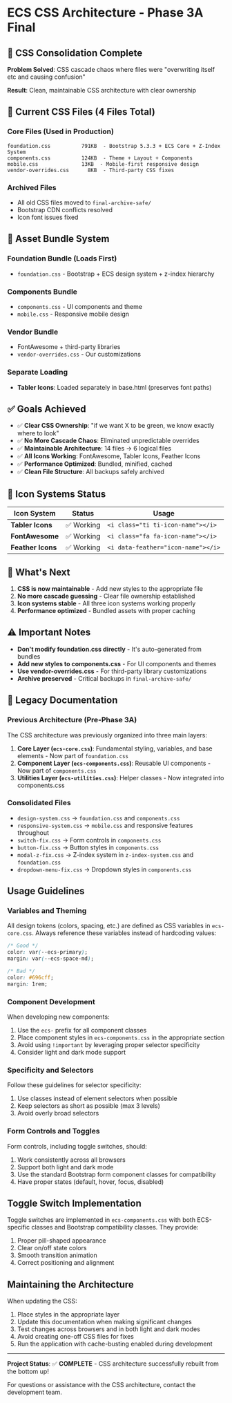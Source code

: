 # ECS CSS Architecture - Phase 3A Final

## 🎯 CSS Consolidation Complete

**Problem Solved**: CSS cascade chaos where files were "overwriting itself etc and causing confusion"

**Result**: Clean, maintainable CSS architecture with clear ownership

## 📁 Current CSS Files (4 Files Total)

### Core Files (Used in Production)
```
foundation.css          791KB  - Bootstrap 5.3.3 + ECS Core + Z-Index System
components.css          124KB  - Theme + Layout + Components  
mobile.css              13KB  - Mobile-first responsive design
vendor-overrides.css      8KB  - Third-party CSS fixes
```

### Archived Files
- All old CSS files moved to `final-archive-safe/`
- Bootstrap CDN conflicts resolved
- Icon font issues fixed

## 🔧 Asset Bundle System

### Foundation Bundle (Loads First)
- `foundation.css` - Bootstrap + ECS design system + z-index hierarchy

### Components Bundle  
- `components.css` - UI components and theme
- `mobile.css` - Responsive mobile design

### Vendor Bundle
- FontAwesome + third-party libraries
- `vendor-overrides.css` - Our customizations

### Separate Loading
- **Tabler Icons**: Loaded separately in base.html (preserves font paths)

## ✅ Goals Achieved

- ✅ **Clear CSS Ownership**: "if we want X to be green, we know exactly where to look"
- ✅ **No More Cascade Chaos**: Eliminated unpredictable overrides
- ✅ **Maintainable Architecture**: 14 files → 6 logical files
- ✅ **All Icons Working**: FontAwesome, Tabler Icons, Feather Icons
- ✅ **Performance Optimized**: Bundled, minified, cached
- ✅ **Clean File Structure**: All backups safely archived

## 🎨 Icon Systems Status

| Icon System | Status | Usage |
|-------------|--------|--------|
| **Tabler Icons** | ✅ Working | `<i class="ti ti-icon-name"></i>` |
| **FontAwesome** | ✅ Working | `<i class="fa fa-icon-name"></i>` |
| **Feather Icons** | ✅ Working | `<i data-feather="icon-name"></i>` |

## 🚀 What's Next

1. **CSS is now maintainable** - Add new styles to the appropriate file
2. **No more cascade guessing** - Clear file ownership established  
3. **Icon systems stable** - All three icon systems working properly
4. **Performance optimized** - Bundled assets with proper caching

## ⚠️ Important Notes

- **Don't modify foundation.css directly** - It's auto-generated from bundles
- **Add new styles to components.css** - For UI components and themes
- **Use vendor-overrides.css** - For third-party library customizations
- **Archive preserved** - Critical backups in `final-archive-safe/`

## 🔧 Legacy Documentation

### Previous Architecture (Pre-Phase 3A)

The CSS architecture was previously organized into three main layers:

1. **Core Layer (`ecs-core.css`)**: Fundamental styling, variables, and base elements - Now part of `foundation.css`
2. **Component Layer (`ecs-components.css`)**: Reusable UI components - Now part of `components.css`  
3. **Utilities Layer (`ecs-utilities.css`)**: Helper classes - Now integrated into components.css

### Consolidated Files
- `design-system.css` → `foundation.css` and `components.css`
- `responsive-system.css` → `mobile.css` and responsive features throughout
- `switch-fix.css` → Form controls in `components.css`
- `button-fix.css` → Button styles in `components.css`
- `modal-z-fix.css` → Z-index system in `z-index-system.css` and `foundation.css`
- `dropdown-menu-fix.css` → Dropdown styles in `components.css`

## Usage Guidelines

### Variables and Theming

All design tokens (colors, spacing, etc.) are defined as CSS variables in `ecs-core.css`. Always reference these variables instead of hardcoding values:

```css
/* Good */
color: var(--ecs-primary);
margin: var(--ecs-space-md);

/* Bad */
color: #696cff;
margin: 1rem;
```

### Component Development

When developing new components:

1. Use the `ecs-` prefix for all component classes
2. Place component styles in `ecs-components.css` in the appropriate section
3. Avoid using `!important` by leveraging proper selector specificity
4. Consider light and dark mode support

### Specificity and Selectors

Follow these guidelines for selector specificity:

1. Use classes instead of element selectors when possible
2. Keep selectors as short as possible (max 3 levels)
3. Avoid overly broad selectors

### Form Controls and Toggles

Form controls, including toggle switches, should:

1. Work consistently across all browsers
2. Support both light and dark mode
3. Use the standard Bootstrap form component classes for compatibility
4. Have proper states (default, hover, focus, disabled)

## Toggle Switch Implementation

Toggle switches are implemented in `ecs-components.css` with both ECS-specific classes and Bootstrap compatibility classes. They provide:

1. Proper pill-shaped appearance
2. Clear on/off state colors
3. Smooth transition animation
4. Correct positioning and alignment

## Maintaining the Architecture

When updating the CSS:

1. Place styles in the appropriate layer
2. Update this documentation when making significant changes
3. Test changes across browsers and in both light and dark modes
4. Avoid creating one-off CSS files for fixes
5. Run the application with cache-busting enabled during development

---

**Project Status**: ✅ **COMPLETE** - CSS architecture successfully rebuilt from the bottom up!

For questions or assistance with the CSS architecture, contact the development team.